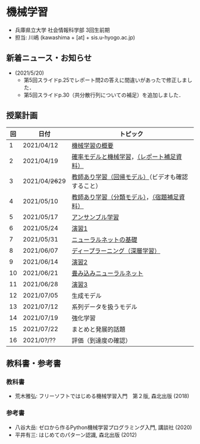 # 機械学習

- 兵庫県立大学 社会情報科学部 3回生前期
- 担当: 川嶋 (kawashima + [at] + sis.u-hyogo.ac.jp)

## 新着ニュース・お知らせ

- (2021/5/20)
  - 第5回スライドp.25でレポート問2の答えに間違いがあったで修正しました．
  - 第5回スライドp.30（共分散行列についての補足）を追加しました．


## 授業計画

|回 |日付 |トピック|
|---|---|---|
|1 |2021/04/12 |[機械学習の概要](slide/MachineLearning2021_01.pdf)|
|2 |2021/04/19 |[確率モデルと機械学習](slide/MachineLearning2021_02.pdf)，[（レポート補足資料）](slide/MachineLearning2021_02_suppl.pdf)|
|3 |2021/04/~~26~~29 |[教師あり学習（回帰モデル）](slide/MachineLearning2021_03.pdf)（ビデオも確認すること）|
|4 |2021/05/10 |[教師あり学習（分類モデル）](slide/MachineLearning2021_04.pdf)，[（宿題補足資料）](slide/MachineLearning2021_04-05_suppl.pdf)|
|5 |2021/05/17 |[アンサンブル学習](slide/MachineLearning2021_05.pdf)|
|6 |2021/05/24 |[演習1](slide/MachineLearning2021_06.pdf)|
|7 |2021/05/31 |[ニューラルネットの基礎](slide/MachineLearning2021_07.pdf)|
|8 |2021/06/07 |[ディープラーニング（深層学習）](slide/MachineLearning2021_08.pdf)|
|9 |2021/06/14 |[演習2](slide/MachineLearning2021_09.pdf)|
|10|2021/06/21 |[畳み込みニューラルネット](slide/MachineLearning2021_10.pdf)|
|11|2021/06/28 |[演習3](slide/MachineLearning2021_11.pdf)|
|12|2021/07/05 |生成モデル|
|13|2021/07/12 |系列データを扱うモデル|
|14|2021/07/19 |強化学習|
|15|2021/07/22 |まとめと発展的話題|
|16|2021/0?/?? |評価（到達度の確認）|

## 教科書・参考書

### 教科書

- 荒木雅弘: フリーソフトではじめる機械学習入門　第２版, 森北出版 (2018)

### 参考書

- 八谷大岳: ゼロから作るPython機械学習プログラミング入門, 講談社 (2020)
- 平井有三: はじめてのパターン認識, 森北出版 (2012)

